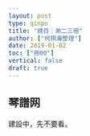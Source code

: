 ```yaml
---
layout: post
type: qinpu
title: "總目｜弟二三冊"
author: ["柯棋瀚整理"]
date: 2019-01-02
toc: ["冊00"]
vertical: false
draft: true
---
```


## 琴譜网

建設中，先不要看。
